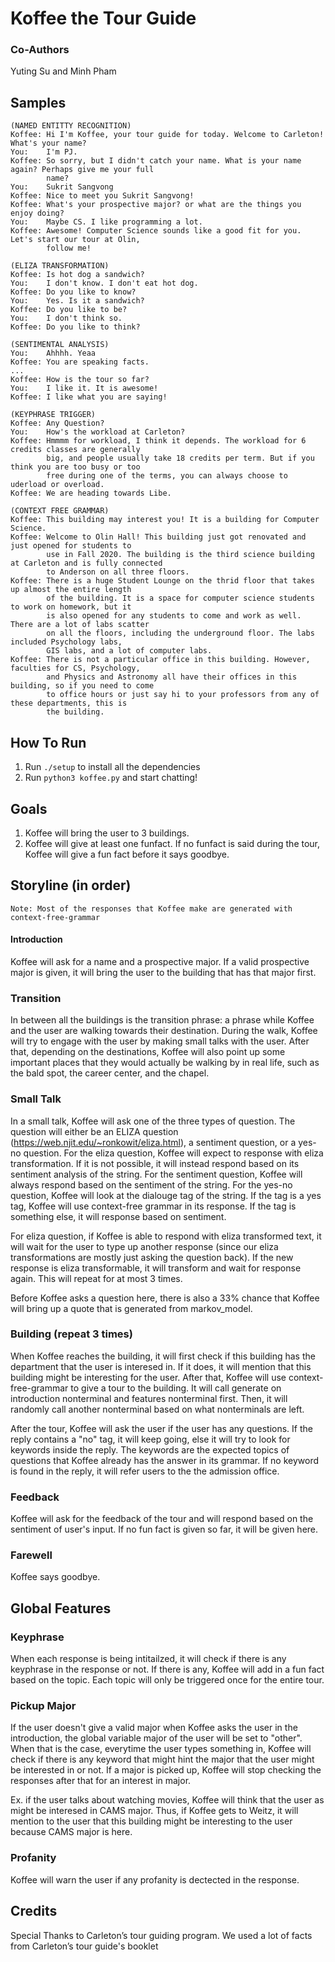 # Koffee the Tour Guide

### Co-Authors
 Yuting Su and Minh Pham

## Samples
    (NAMED ENTITTY RECOGNITION)
    Koffee: Hi I'm Koffee, your tour guide for today. Welcome to Carleton! What's your name?  
    You:    I'm PJ.
    Koffee: So sorry, but I didn't catch your name. What is your name again? Perhaps give me your full      
            name? 
    You:    Sukrit Sangvong 
    Koffee: Nice to meet you Sukrit Sangvong! 
    Koffee: What's your prospective major? or what are the things you enjoy doing? 
    You:    Maybe CS. I like programming a lot.
    Koffee: Awesome! Computer Science sounds like a good fit for you. Let's start our tour at Olin, 
            follow me! 
            
    (ELIZA TRANSFORMATION)
    Koffee: Is hot dog a sandwich? 
    You:    I don't know. I don't eat hot dog.
    Koffee: Do you like to know? 
    You:    Yes. Is it a sandwich?
    Koffee: Do you like to be? 
    You:    I don't think so.
    Koffee: Do you like to think? 
    
    (SENTIMENTAL ANALYSIS)
    You:    Ahhhh. Yeaa
    Koffee: You are speaking facts.
    ...
    Koffee: How is the tour so far? 
    You:    I like it. It is awesome!    
    Koffee: I like what you are saying! 
    
    (KEYPHRASE TRIGGER)
    Koffee: Any Question? 
    You:    How's the workload at Carleton?
    Koffee: Hmmmm for workload, I think it depends. The workload for 6 credits classes are generally 
            big, and people usually take 18 credits per term. But if you think you are too busy or too 
            free during one of the terms, you can always choose to uderload or overload. 
    Koffee: We are heading towards Libe. 
    
    (CONTEXT FREE GRAMMAR)
    Koffee: This building may interest you! It is a building for Computer Science. 
    Koffee: Welcome to Olin Hall! This building just got renovated and just opened for students to 
            use in Fall 2020. The building is the third science building at Carleton and is fully connected 
            to Anderson on all three floors. 
    Koffee: There is a huge Student Lounge on the thrid floor that takes up almost the entire length 
            of the building. It is a space for computer science students to work on homework, but it 
            is also opened for any students to come and work as well. There are a lot of labs scatter 
            on all the floors, including the underground floor. The labs included Psychology labs, 
            GIS labs, and a lot of computer labs. 
    Koffee: There is not a particular office in this building. However, faculties for CS, Psychology, 
            and Physics and Astronomy all have their offices in this building, so if you need to come 
            to office hours or just say hi to your professors from any of these departments, this is 
            the building. 
    
## How To Run

 1. Run `./setup` to install all the dependencies
 2. Run `python3 koffee.py` and start chatting!
    
## Goals

1. Koffee will bring the user to 3 buildings.
2. Koffee will give at least one funfact. If no funfact is said during the tour, Koffee will give a fun fact before it says goodbye.

## Storyline (in order)

    Note: Most of the responses that Koffee make are generated with context-free-grammar

#### Introduction

Koffee will ask for a name and a prospective major. If a valid prospective major is given, it will bring the user to the building that has that major first.

### Transition

In between all the buildings is the transition phrase: a phrase while Koffee and the user are walking towards their destination. During the walk, Koffee will try to engage with the user by making small talks with the user. After that, depending on the destinations, Koffee will also point up some important places that they would actually be walking by in real life, such as the bald spot, the career center, and the chapel.

### Small Talk

In a small talk, Koffee will ask one of the three types of question. The question will either be an ELIZA question (https://web.njit.edu/~ronkowit/eliza.html), a sentiment question, or a yes-no question. For the eliza question, Koffee will expect to response with eliza transformation. If it is not possible, it will instead respond based on its sentiment analysis of the string. For the sentiment question, Koffee will always respond based on the sentiment of the string. For the yes-no question, Koffee will look at the dialouge tag of the string. If the tag is a yes tag, Koffee will use context-free grammar in its response. If the tag is something else, it will response based on sentiment.

For eliza question, if Koffee is able to respond with eliza transformed text, it will wait for the user to type up another response (since our eliza transformations are mostly just asking the question back). If the new response is eliza transformable, it will transform and wait for response again. This will repeat for at most 3 times.

Before Koffee asks a question here, there is also a 33% chance that Koffee will bring up a quote that is generated from markov_model.

### Building (repeat 3 times)

When Koffee reaches the building, it will first check if this building has the department that the user is interesed in. If it does, it will mention that this building might be interesting for the user. After that, Koffee will use context-free-grammar to give a tour to the building. It will call generate on introduction nonterminal and features nonterminal first. Then, it will randomly call another nonterminal based on what nonterminals are left.

After the tour, Koffee will ask the user if the user has any questions. If the reply contains a "no" tag, it will keep going, else it will try to look for keywords inside the reply. The keywords are the expected topics of questions that Koffee already has the answer in its grammar. If no keyword is found in the reply, it will refer users to the the admission office.

### Feedback

Koffee will ask for the feedback of the tour and will respond based on the sentiment of user's input. If no fun fact is given so far, it will be given here.

### Farewell

Koffee says goodbye.

## Global Features

### Keyphrase

When each response is being intitailzed, it will check if there is any keyphrase in the response or not. If there is any, Koffee will add in a fun fact based on the topic. Each topic will only be triggered once for the entire tour.

### Pickup Major

If the user doesn't give a valid major when Koffee asks the user in the introduction, the global variable major of the user will be set to "other". When that is the case, everytime the user types something in, Koffee will check if there is any keyword that might hint the major that the user might be interested in or not. If a major is picked up, Koffee will stop checking the responses after that for an interest in major.

Ex. if the user talks about watching movies, Koffee will think that the user as might be interesed in CAMS major. Thus, if Koffee gets to Weitz, it will mention to the user that this building might be interesting to the user because CAMS major is here.

### Profanity

Koffee will warn the user if any profanity is dectected in the response.

## Credits

Special Thanks to Carleton’s tour guiding program. We used a lot of facts from Carleton’s tour guide's booklet
